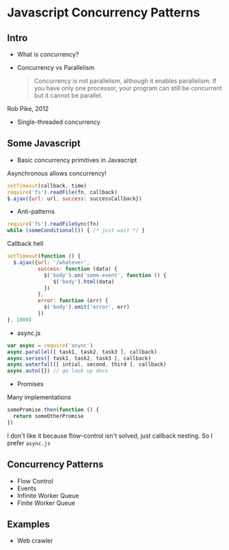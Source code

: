 # Javascript Concurrency Patterns

## Intro

- What is concurrency?

- Concurrency vs Parallelism

  > Concurrency is not parallelism, although it enables parallelism.
  > If you have only one processor, your program can still be concurrent but it cannot be parallel.

Rob Pike, 2012

- Single-threaded concurrency

## Some Javascript

- Basic concurrency primitives in Javascript

Asynchronous allows concurrency!

```javascript
setTimeout(callback, time)
require('fs').readFile(fn, callback)
$.ajax({url: url, success: successCallback})
```

- Anti-patterns

```javascript
require('fs').readFileSync(fn)
while (someConditional()) { /* just wait */ }
```

Callback hell
```javascript
setTimeout(function () {
  $.ajax({url: '/whatever',
          success: function (data) {
            $('body').on('some-event', function () {
               $('body').html(data)
            })
          },
          error: function (err) {
            $('body').emit('error', err)
          })
}, 1000)
```

- async.js

```javascript
var async = require('async')
async.parallel([ task1, task2, task3 ], callback)
async.series([ task1, task2, task3 ], callback)
async.waterfall([ intial, second, third ], callback)
async.auto({}) // go look up docs
```

- Promises

Many implementations

```javascript
somePromise.then(function () {
  return someOtherPromise
})
```

I don't like it because flow-control isn't solved, just callback nesting. So I prefer `async.js`

## Concurrency Patterns

- Flow Control
- Events
- Infinite Worker Queue
- Finite Worker Queue

## Examples

- Web crawler